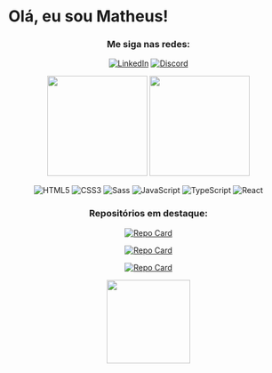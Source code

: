 # Olá, eu sou Matheus!

<div style="text-align: center;">

### Me siga nas redes:
[![LinkedIn](https://img.shields.io/badge/LinkedIn-000?style=for-the-badge&logo=linkedin&logoColor=0E76A8)](https://www.linkedin.com/in/matheus-pino/)
[![Discord](https://img.shields.io/badge/Discord-000?style=for-the-badge&logo=discord)](https://www.discord.com/in/matheuspino/)
</div>

<div style="text-align: center;">

<img height="180px" src="https://github-readme-stats-sigma-five.vercel.app/api?username=MatheusPino&theme=transparent&bg_color=000&border_color=FF00FF&show_icons=true&icon_color=FF00FF&title_color=FF7700&text_color=FFF"/>   <img height="180px" src="https://github-readme-stats-git-masterrstaa-rickstaa.vercel.app/api/top-langs/?username=MatheusPino&layout=compact&bg_color=000&border_color=FFFFFF&title_color=FF7700&text_color=FFF"/>

![HTML5](https://img.shields.io/badge/HTML5-000?style=for-the-badge&logo=html5)
![CSS3](https://img.shields.io/badge/CSS3-000?style=for-the-badge&logo=css3&logoColor=264CE4)
![Sass](https://img.shields.io/badge/Sass-000?style=for-the-badge&logo=sass)
![JavaScript](https://img.shields.io/badge/JavaScript-000?style=for-the-badge&logo=javascript)
![TypeScript](https://img.shields.io/badge/TypeScript-000?style=for-the-badge&logo=typescript)
![React](https://img.shields.io/badge/React-000?style=for-the-badge&logo=react)
</div>

<div style="text-align: center;">

### Repositórios em destaque:

[![Repo Card](https://github-readme-stats-sigma-five.vercel.app/api/pin/?username=MatheusPino&repo=BestBrowserGames-Squad3&bg_color=000&border_color=FF00FF&show_icons=true&icon_color=FF00FF&title_color=FF7700&text_color=FFF)](https://github.com/MatheusPino/BestBrowserGames-Squad3)  

[![Repo Card](https://github-readme-stats-sigma-five.vercel.app/api/pin/?username=MatheusPino&repo=desafio-final-mod1-ada&bg_color=000&border_color=FF00FF&show_icons=true&icon_color=FF00FF&title_color=FF7700&text_color=FFF)](https://github.com/MatheusPino/desafio-final-mod1-ada)

[![Repo Card](https://github-readme-stats-sigma-five.vercel.app/api/pin/?username=MatheusPino&repo=registro-de-negociacoes&bg_color=000&border_color=FF00FF&show_icons=true&icon_color=FF00FF&title_color=FF7700&text_color=FFF)](https://github.com/MatheusPino/registro-de-negociacoes)



<img height="150px" src="https://www.icegif.com/wp-content/uploads/2022/12/icegif-1698.gif" />
</div>





